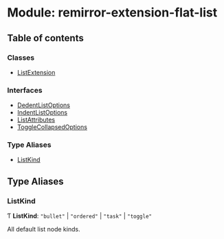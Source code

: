 # Module: remirror-extension-flat-list

## Table of contents

### Classes

- [ListExtension](../classes/remirror_extension_flat_list.ListExtension.md)

### Interfaces

- [DedentListOptions](../interfaces/remirror_extension_flat_list.DedentListOptions.md)
- [IndentListOptions](../interfaces/remirror_extension_flat_list.IndentListOptions.md)
- [ListAttributes](../interfaces/remirror_extension_flat_list.ListAttributes.md)
- [ToggleCollapsedOptions](../interfaces/remirror_extension_flat_list.ToggleCollapsedOptions.md)

### Type Aliases

- [ListKind](remirror_extension_flat_list.md#listkind)

## Type Aliases

### ListKind

Ƭ **ListKind**: ``"bullet"`` \| ``"ordered"`` \| ``"task"`` \| ``"toggle"``

All default list node kinds.

